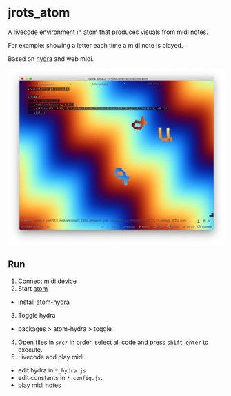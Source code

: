 # jrots_atom

A livecode environment in atom that produces visuals from midi notes.

For example: showing a letter each time a midi note is played.

Based on [hydra](https://github.com/ojack/hydra) and web midi.

![example](assets/images/jrots_example_2.png)

## Run

1. Connect midi device
2. Start [atom](https://atom.io/)
 - install [atom-hydra](https://atom.io/packages/atom-hydra)
3. Toggle hydra
 - packages > atom-hydra > toggle
4. Open files in `src/` in order, select all code and press `shift-enter` to execute.
5. Livecode and play midi
 - edit hydra in `*_hydra.js`
 - edit constants in `*_config.js`.
 - play midi notes
